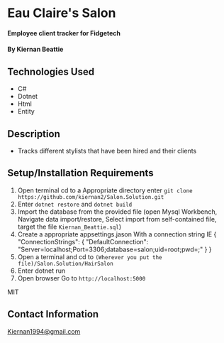 # Eau Claire's Salon

#### Employee client tracker for Fidgetech

#### By Kiernan Beattie 

## Technologies Used

* C#
* Dotnet
* Html
* Entity

## Description

* Tracks different stylists that have been hired and their clients

## Setup/Installation Requirements

1. Open terminal cd to a Appropriate directory enter `git clone https://github.com/kiernan2/Salon.Solution.git`
2. Enter `dotnet restore` and `dotnet build`
3. Import the database from the provided file (open Mysql Workbench, Navigate data import/restore, Select import from self-contained file, target the file `Kiernan_Beattie.sql`)
4. Create a appropriate appsettings.jason With a connection string IE
{
    "ConnectionStrings": {
        "DefaultConnection": "Server=localhost;Port=3306;database=salon;uid=root;pwd=<YOUR-PASSWORD-HERE>;"
    }
}
5. Open a terminal and cd to `(Wherever you put the file)/Salon.Solution/HairSalon`
6. Enter dotnet run
7. Open browser Go to `http://localhost:5000`


MIT

## Contact Information
Kiernan1994@gmail.com